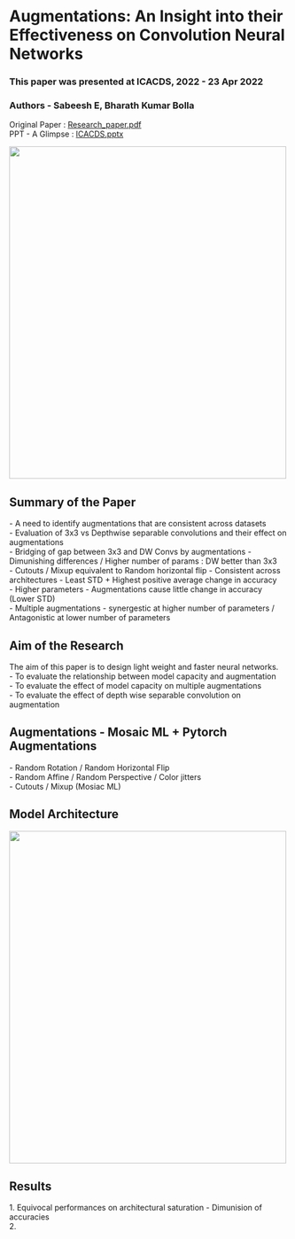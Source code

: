 # Augmentations: An Insight into their Effectiveness on Convolution Neural Networks

### This paper was presented at ICACDS, 2022 - 23 Apr 2022

### Authors - Sabeesh E, Bharath Kumar Bolla 

Original Paper : [Research_paper.pdf](https://github.com/sabeesh90/Augmentations-An-Insight-into-CNNs_ICACDS_2022/files/8976007/373_Submission_arxiv.pdf) <br>
PPT - A Glimpse : [ICACDS.pptx](https://github.com/sabeesh90/Augmentations-An-Insight-into-CNNs_ICACDS_2022/files/8976009/ICACDS.pptx) <br>

<img src = "https://user-images.githubusercontent.com/48343095/175537119-12165cc8-3d9e-45da-b6c3-2a2a887eada7.jpg" width = 500 height = 600>

<h2> Summary of the Paper </h2>
  - A need to identify augmentations that are consistent across datasets <br>
  - Evaluation of 3x3 vs Depthwise separable convolutions and their effect on augmentations  <br>
  - Bridging of gap between 3x3 and DW Convs by augmentations - Dimunishing differences / Higher number of params : DW better than 3x3 <br>
  - Cutouts / Mixup equivalent to Random horizontal flip - Consistent across architectures - Least STD +  Highest positive average change in accuracy <br>
  - Higher parameters - Augmentations cause little change in accuracy (Lower STD) <br>
  - Multiple augmentations  - synergestic at higher number of parameters / Antagonistic at lower number of parameters <br>
  
<h2> Aim of the Research </h2>
The aim of this paper is to design light weight and faster neural networks. <br>
  - To evaluate the relationship between model capacity and augmentation <br>
  - To evaluate the effect of model capacity on multiple augmentations <br>
  - To evaluate the effect of depth wise separable convolution on augmentation <br>
 
<h2> Augmentations  - Mosaic ML + Pytorch Augmentations </h2>
  - Random Rotation / Random Horizontal Flip <br>
  - Random Affine  / Random Perspective / Color jitters <br>
  - Cutouts / Mixup (Mosiac ML) <br>
   
<h2> Model Architecture </h2>   
<img src = "https://user-images.githubusercontent.com/48343095/179441525-d266cb76-ed28-476e-a408-bc2ebad2c4b7.jpg" width = 500 height = 600>

<h2> Results </h2>
1. Equivocal performances on architectural saturation   - Dimunision of accuracies <br>
2. 







